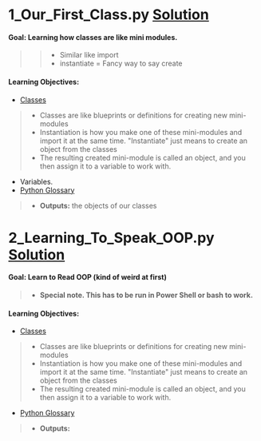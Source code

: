 # 1_Our_First_Class.py [Solution](https://github.com/Jtrahan88/Python/blob/main/02.%20Functions%2C%20parameters%2Cmore%20loops%2C%20and%20dictionaries/1_Function_Basics.py)
#### Goal: Learning how classes are like mini modules.
>> * Similar like import
>> * instantiate = Fancy way to say create
#### Learning Objectives:
 * [Classes](https://docs.python.org/3/tutorial/classes.html)
 > * Classes are like blueprints or definitions for creating new mini-modules
 > * Instantiation is how you make one of these mini-modules and import it at the same time. "Instantiate" just means to create an object from the classes
 > * The resulting created mini-module is called an object, and you then assign it to a variable to work with.
 * Variables.
 * [Python Glossary](https://www.w3schools.com/python/python_ref_glossary.asp)
 > * **Outputs:** the objects of our classes


# 2_Learning_To_Speak_OOP.py [Solution](https://github.com/Jtrahan88/Python/blob/main/02.%20Functions%2C%20parameters%2Cmore%20loops%2C%20and%20dictionaries/2_Learning_To_Speak_OOP.py)
#### Goal: Learn to Read OOP (kind of weird at first)
> * **Special note. This has to be run in Power Shell or bash to work.**
#### Learning Objectives:
 * [Classes](https://docs.python.org/3/tutorial/classes.html)
 > * Classes are like blueprints or definitions for creating new mini-modules
 > * Instantiation is how you make one of these mini-modules and import it at the same time. "Instantiate" just means to create an object from the classes
 > * The resulting created mini-module is called an object, and you then assign it to a variable to work with.
 * [Python Glossary](https://www.w3schools.com/python/python_ref_glossary.asp)
 > * **Outputs:** 

